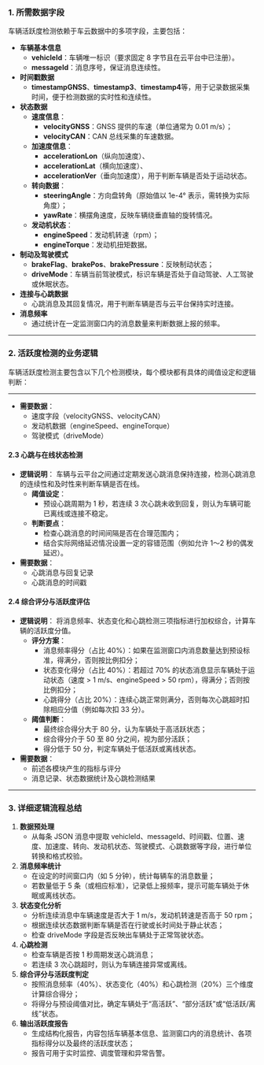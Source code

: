 ### 1. 所需数据字段

车辆活跃度检测依赖于车云数据中的多项字段，主要包括：

- **车辆基本信息**
  - **vehicleId**：车辆唯一标识（要求固定 8 字节且在云平台中已注册）。
  - **messageId**：消息序号，保证消息连续性。
- **时间戳数据**
  - **timestampGNSS**、**timestamp3**、**timestamp4**等，用于记录数据采集时间，便于检测数据的实时性和连续性。
- **状态数据**
  - **速度信息**：
    - **velocityGNSS**：GNSS 提供的车速（单位通常为 0.01 m/s）；
    - **velocityCAN**：CAN 总线采集的车速数据。
  - **加速度信息**：
    - **accelerationLon**（纵向加速度）、
    - **accelerationLat**（横向加速度）、
    - **accelerationVer**（垂向加速度），用于判断车辆是否处于运动状态。
  - **转向数据**：
    - **steeringAngle**：方向盘转角（原始值以 1e-4° 表示，需转换为实际角度）；
    - **yawRate**：横摆角速度，反映车辆绕垂直轴的旋转情况。
  - **发动机状态**：
    - **engineSpeed**：发动机转速（rpm）；
    - **engineTorque**：发动机扭矩数据。
- **制动及驾驶模式**
  - **brakeFlag**、**brakePos**、**brakePressure**：反映制动状态；
  - **driveMode**：车辆当前驾驶模式，标识车辆是否处于自动驾驶、人工驾驶或休眠状态。
- **连接与心跳数据**
  - 心跳消息及其回复情况，用于判断车辆是否与云平台保持实时连接。
- **消息频率**
  - 通过统计在一定监测窗口内的消息数量来判断数据上报的频率。

------

### 2. 活跃度检测的业务逻辑

车辆活跃度检测主要包含以下几个检测模块，每个模块都有具体的阈值设定和逻辑判断：

- - - 
- **需要数据**：
  - 速度字段（velocityGNSS、velocityCAN）
  - 发动机数据（engineSpeed、engineTorque）
  - 驾驶模式（driveMode）

#### 2.3 心跳与在线状态检测

- **逻辑说明**：
   车辆与云平台之间通过定期发送心跳消息保持连接，检测心跳消息的连续性和及时性来判断车辆是否在线。
  - **阈值设定**：
    - 预设心跳周期为 1 秒，若连续 3 次心跳未收到回复，则认为车辆可能已离线或连接不稳定。
  - **判断要点**：
    - 检查心跳消息的时间间隔是否在合理范围内；
    - 结合实际网络延迟情况设置一定的容错范围（例如允许 1～2 秒的偶发延迟）。
- **需要数据**：
  - 心跳消息与回复记录
  - 心跳消息的时间戳

#### 2.4 综合评分与活跃度评估

- **逻辑说明**：
   将消息频率、状态变化和心跳检测三项指标进行加权综合，计算车辆的活跃度分值。
  - **评分方案**：
    - 消息频率得分（占比 40%）：如果在监测窗口内消息数量达到预设标准，得满分，否则按比例扣分；
    - 状态变化得分（占比 40%）：若超过 70% 的状态消息显示车辆处于运动状态（速度 > 1 m/s、engineSpeed > 50 rpm），得满分；否则按比例扣分；
    - 心跳得分（占比 20%）：连续心跳正常则满分，否则每次心跳超时扣除相应分值（例如每次扣 33 分）。
  - **阈值判断**：
    - 最终综合得分大于 80 分，认为车辆处于高活跃状态；
    - 综合得分介于 50 至 80 分之间，视为部分活跃；
    - 得分低于 50 分，判定车辆处于低活跃或离线状态。
- **需要数据**：
  - 前述各模块产生的指标与评分
  - 消息记录、状态数据统计及心跳检测结果

------

### 3. 详细逻辑流程总结

1. **数据预处理**
   - 从每条 JSON 消息中提取 vehicleId、messageId、时间戳、位置、速度、加速度、转向、发动机状态、驾驶模式、心跳数据等字段，进行单位转换和格式校验。
2. **消息频率统计**
   - 在设定的时间窗口内（如 5 分钟），统计每辆车的消息数量；
   - 若数量低于 5 条（或相应标准），记录低上报频率，提示可能车辆处于休眠或离线状态。
3. **状态变化分析**
   - 分析连续消息中车辆速度是否大于 1 m/s，发动机转速是否高于 50 rpm；
   - 根据连续状态数据判断车辆是否在行驶或长时间处于静止状态；
   - 检查 driveMode 字段是否反映出车辆处于正常驾驶状态。
4. **心跳检测**
   - 检查车辆是否按 1 秒周期发送心跳消息；
   - 若连续 3 次心跳超时，则认为车辆连接异常或离线。
5. **综合评分与活跃度判定**
   - 按照消息频率（40%）、状态变化（40%）和心跳检测（20%）三个维度计算综合得分；
   - 将得分与预设阈值对比，确定车辆处于“高活跃”、“部分活跃”或“低活跃/离线”状态。
6. **输出活跃度报告**
   - 生成结构化报告，内容包括车辆基本信息、监测窗口内的消息统计、各项指标得分以及最终的活跃度状态；
   - 报告可用于实时监控、调度管理和异常告警。

